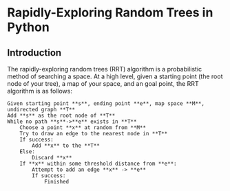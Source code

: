 # Rapidly-Exploring Random Trees in Python
## Introduction
The rapidly-exploring random trees (RRT) algorithm is a probabilistic method of searching a space. At a high level, given a starting point (the root node of your tree), a map of your space, and an goal point, the RRT algorithm is as follows:

```
Given starting point **s**, ending point **e**, map space **M**, undirected graph **T**
Add **s** as the root node of **T**
While no path **s**->**e** exists in **T**
    Choose a point **x** at random from **M**
    Try to draw an edge to the nearest node in **T**
    If success:
        Add **x** to the **T**
    Else:
        Discard **x**
    If **x** within some threshold distance from **e**:
        Attempt to add an edge **x** -> **e**
        If success:
            Finished
```
